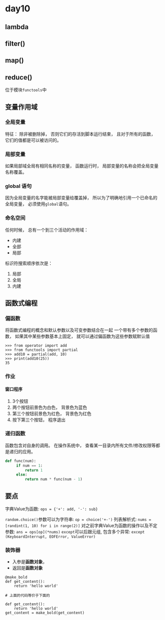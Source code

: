 # day10

## lambda

## filter()

## map()

## reduce()

位于模块`functools`中

## 变量作用域

### 全局变量

特征： 除非被删除掉， 否则它们的存活到脚本运行结束， 且对于所有的函数， 它们的值都是可以被访问的。

### 局部变量

如果局部域全局有相同名称的变量， 函数运行时， 局部变量的名称会把全局变量名称覆盖。

### global 语句

因为全局变量的名字能被局部变量给覆盖掉， 所以为了明确地引用一个已命名的全局变量， 必须使用`global`语句。

### 命名空间

任何时候， 总有一个到三个活动的作用域：

- 内建
- 全部
- 局部

标识符搜索顺序依次是：

1. 局部
2. 全局
3. 内建

## 函数式编程

### 偏函数

将函数式编程的概念和默认参数以及可变参数结合在一起
一个带有多个参数的函数， 如果其中某些参数基本上固定， 就可以通过偏函数为这些参数赋默认值

```
>>> from operator import add
>>> from functools import partial
>>> add10 = partial(add, 10)
>>> print(add10(25))
35
```

### 作业

#### 窗口程序

1. 3个按钮
2. 两个按钮前景色为白色， 背景色为蓝色
3. 第三个按钮前景色为红色， 背景色为红色
4. 按下第三个按钮， 程序退出

### 递归函数

函数包含对自身的调用。
在操作系统中， 查看某一目录内所有文件/修改权限等都是递归的应用。

```python
def func(num):
     if num == 1:
         return 1
     else:
         return num * func(num - 1)
```

## 要点

字典Value为函数:
`ops = {'+': add, '-': sub}`

`random.choice()`参数可以为字符串: `op = choice('+-')`
列表解析式: `nums = [randint(1, 10) for i in range(2)]`
对之前字典Value为函数的操作以及不定参数: `ans = ops[op](*nums)`
`except`可以后跟元组, 包含多个异常: `except (KeyboardInterrupt, EOFError, ValueError)`

### 装饰器

- 入参是**函数对象**，
- 返回是**函数对象**

```
@make_bold
def get_content():
    return 'hello world'

# 上面的代码等价于下面的

def get_content():
    return 'hello world'
get_content = make_bold(get_content)
```